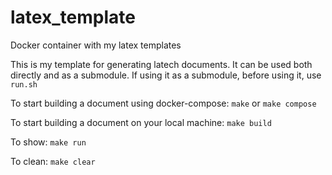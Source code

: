 # latex_template
Docker container with my latex templates

This is my template for generating latech documents. It can be used both directly and as a submodule. If using it as a submodule, before using it, use `run.sh`

To start building a document using docker-compose: `make` or `make compose`

To start building a document on your local machine: `make build`

To show: `make run`

To clean: `make clear`
